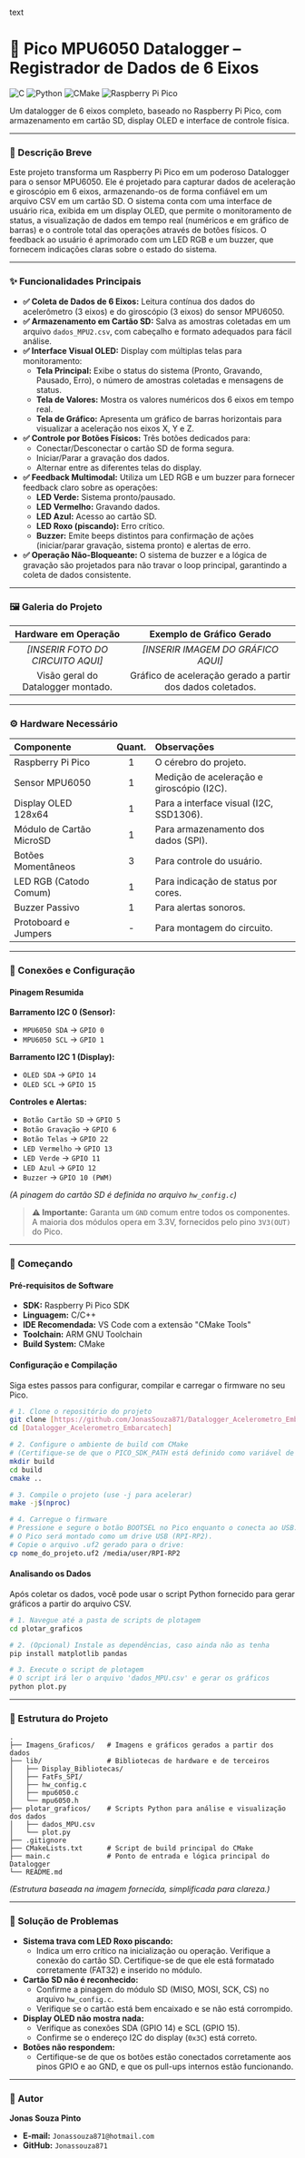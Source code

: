 text
# 🚀 Pico MPU6050 Datalogger – Registrador de Dados de 6 Eixos

![C](https://img.shields.io/badge/C-00599C?style=for-the-badge&logo=c&logoColor=white)
![Python](https://img.shields.io/badge/Python-3776AB?style=for-the-badge&logo=python&logoColor=white)
![CMake](https://img.shields.io/badge/CMake-064F8C?style=for-the-badge&logo=cmake&logoColor=white)
![Raspberry Pi Pico](https://img.shields.io/badge/Raspberry%20Pico-A22846?style=for-the-badge&logo=raspberrypi&logoColor=white)


Um datalogger de 6 eixos completo, baseado no Raspberry Pi Pico, com armazenamento em cartão SD, display OLED e interface de controle física.

---

### 📝 Descrição Breve

Este projeto transforma um Raspberry Pi Pico em um poderoso Datalogger para o sensor MPU6050. Ele é projetado para capturar dados de aceleração e giroscópio em 6 eixos, armazenando-os de forma confiável em um arquivo CSV em um cartão SD. O sistema conta com uma interface de usuário rica, exibida em um display OLED, que permite o monitoramento de status, a visualização de dados em tempo real (numéricos e em gráfico de barras) e o controle total das operações através de botões físicos. O feedback ao usuário é aprimorado com um LED RGB e um buzzer, que fornecem indicações claras sobre o estado do sistema.

---

### ✨ Funcionalidades Principais

-   **✅ Coleta de Dados de 6 Eixos:** Leitura contínua dos dados do acelerômetro (3 eixos) e do giroscópio (3 eixos) do sensor MPU6050.
-   **✅ Armazenamento em Cartão SD:** Salva as amostras coletadas em um arquivo `dados_MPU2.csv`, com cabeçalho e formato adequados para fácil análise.
-   **✅ Interface Visual OLED:** Display com múltiplas telas para monitoramento:
    -   **Tela Principal:** Exibe o status do sistema (Pronto, Gravando, Pausado, Erro), o número de amostras coletadas e mensagens de status.
    -   **Tela de Valores:** Mostra os valores numéricos dos 6 eixos em tempo real.
    -   **Tela de Gráfico:** Apresenta um gráfico de barras horizontais para visualizar a aceleração nos eixos X, Y e Z.
-   **✅ Controle por Botões Físicos:** Três botões dedicados para:
    -   Conectar/Desconectar o cartão SD de forma segura.
    -   Iniciar/Parar a gravação dos dados.
    -   Alternar entre as diferentes telas do display.
-   **✅ Feedback Multimodal:** Utiliza um LED RGB e um buzzer para fornecer feedback claro sobre as operações:
    -   **LED Verde:** Sistema pronto/pausado.
    -   **LED Vermelho:** Gravando dados.
    -   **LED Azul:** Acesso ao cartão SD.
    -   **LED Roxo (piscando):** Erro crítico.
    -   **Buzzer:** Emite beeps distintos para confirmação de ações (iniciar/parar gravação, sistema pronto) e alertas de erro.
-   **✅ Operação Não-Bloqueante:** O sistema de buzzer e a lógica de gravação são projetados para não travar o loop principal, garantindo a coleta de dados consistente.

---

### 🖼 Galeria do Projeto

| Hardware em Operação | Exemplo de Gráfico Gerado |
| :------------------: | :-----------------------: |
| *[INSERIR FOTO DO CIRCUITO AQUI]* | *[INSERIR IMAGEM DO GRÁFICO AQUI]* |
| Visão geral do Datalogger montado. | Gráfico de aceleração gerado a partir dos dados coletados. |

---

### ⚙ Hardware Necessário

| Componente | Quant. | Observações |
| :--- | :---: | :--- |
| Raspberry Pi Pico | 1 | O cérebro do projeto. |
| Sensor MPU6050 | 1 | Medição de aceleração e giroscópio (I2C). |
| Display OLED 128x64 | 1 | Para a interface visual (I2C, SSD1306). |
| Módulo de Cartão MicroSD | 1 | Para armazenamento dos dados (SPI). |
| Botões Momentâneos | 3 | Para controle do usuário. |
| LED RGB (Catodo Comum) | 1 | Para indicação de status por cores. |
| Buzzer Passivo | 1 | Para alertas sonoros. |
| Protoboard e Jumpers | - | Para montagem do circuito. |

---

### 🔌 Conexões e Configuração

#### Pinagem Resumida

**Barramento I2C 0 (Sensor):**
-   `MPU6050 SDA` -> `GPIO 0`
-   `MPU6050 SCL` -> `GPIO 1`

**Barramento I2C 1 (Display):**
-   `OLED SDA` -> `GPIO 14`
-   `OLED SCL` -> `GPIO 15`

**Controles e Alertas:**
-   `Botão Cartão SD` -> `GPIO 5`
-   `Botão Gravação` -> `GPIO 6`
-   `Botão Telas` -> `GPIO 22`
-   `LED Vermelho` -> `GPIO 13`
-   `LED Verde` -> `GPIO 11`
-   `LED Azul` -> `GPIO 12`
-   `Buzzer` -> `GPIO 10 (PWM)`

*(A pinagem do cartão SD é definida no arquivo `hw_config.c`)*

> **⚠ Importante:** Garanta um `GND` comum entre todos os componentes. A maioria dos módulos opera em 3.3V, fornecidos pelo pino `3V3(OUT)` do Pico.

---

### 🚀 Começando

#### Pré-requisitos de Software

-   **SDK:** Raspberry Pi Pico SDK
-   **Linguagem:** C/C++
-   **IDE Recomendada:** VS Code com a extensão "CMake Tools"
-   **Toolchain:** ARM GNU Toolchain
-   **Build System:** CMake

#### Configuração e Compilação

Siga estes passos para configurar, compilar e carregar o firmware no seu Pico.

```bash
# 1. Clone o repositório do projeto
git clone [https://github.com/JonasSouza871/Datalogger_Acelerometro_Embarcatech.git]
cd [Datalogger_Acelerometro_Embarcatech]

# 2. Configure o ambiente de build com CMake
# (Certifique-se de que o PICO_SDK_PATH está definido como variável de ambiente)
mkdir build
cd build
cmake ..

# 3. Compile o projeto (use -j para acelerar)
make -j$(nproc)

# 4. Carregue o firmware
# Pressione e segure o botão BOOTSEL no Pico enquanto o conecta ao USB.
# O Pico será montado como um drive USB (RPI-RP2).
# Copie o arquivo .uf2 gerado para o drive:
cp nome_do_projeto.uf2 /media/user/RPI-RP2
```

#### Analisando os Dados

Após coletar os dados, você pode usar o script Python fornecido para gerar gráficos a partir do arquivo CSV.

```bash
# 1. Navegue até a pasta de scripts de plotagem
cd plotar_graficos

# 2. (Opcional) Instale as dependências, caso ainda não as tenha
pip install matplotlib pandas

# 3. Execute o script de plotagem
# O script irá ler o arquivo 'dados_MPU.csv' e gerar os gráficos
python plot.py
```

---

### 📁 Estrutura do Projeto

```
.
├── Imagens_Graficos/   # Imagens e gráficos gerados a partir dos dados
├── lib/                # Bibliotecas de hardware e de terceiros
│   ├── Display_Bibliotecas/
│   ├── FatFs_SPI/
│   ├── hw_config.c
│   ├── mpu6050.c
│   └── mpu6050.h
├── plotar_graficos/    # Scripts Python para análise e visualização dos dados
│   ├── dados_MPU.csv
│   └── plot.py
├── .gitignore
├── CMakeLists.txt      # Script de build principal do CMake
├── main.c              # Ponto de entrada e lógica principal do Datalogger
└── README.md
```
*(Estrutura baseada na imagem fornecida, simplificada para clareza.)*

---

### 🐛 Solução de Problemas

-   **Sistema trava com LED Roxo piscando:**
    -   Indica um erro crítico na inicialização ou operação. Verifique a conexão do cartão SD. Certifique-se de que ele está formatado corretamente (FAT32) e inserido no módulo.
-   **Cartão SD não é reconhecido:**
    -   Confirme a pinagem do módulo SD (MISO, MOSI, SCK, CS) no arquivo `hw_config.c`.
    -   Verifique se o cartão está bem encaixado e se não está corrompido.
-   **Display OLED não mostra nada:**
    -   Verifique as conexões SDA (GPIO 14) e SCL (GPIO 15).
    -   Confirme se o endereço I2C do display (`0x3C`) está correto.
-   **Botões não respondem:**
    -   Certifique-se de que os botões estão conectados corretamente aos pinos GPIO e ao GND, e que os pull-ups internos estão funcionando.

---

### 👤 Autor

**Jonas Souza Pinto**

-   **E-mail:** `Jonassouza871@hotmail.com`
-   **GitHub:** `Jonassouza871`
